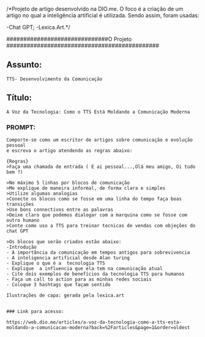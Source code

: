 
/*Projeto de artigo desenvolvido na DIO.me.
O foco é a criação de um artigo no qual a inteligência artificial é utilizada. Sendo assim, foram usadas:

-Chat GPT;
-Lexica.Art.*/


##############################O Projeto #############################################

## Assunto:
    TTS- Desenvolvimento da Comunicação

## Título:
    A Voz da Tecnologia: Como o TTS Está Moldando a Comunicação Moderna

### PROMPT:

    Comporte-se como um escritor de artigos sobre comunicação e evolução pessoal
    e escreva o artigo atendendo as regras abaixo:

    {Regras}
    >Faça uma chamada de entrada ( E ai pessoal...,Olá meu amigo, Oi tudo bem ?)
    
    >No máximo 5 linhas por blocos de comunicação
    >Me explique de maneira informal, de forma clara e simples
    >Utilize algumas analogias 
    >Conecte os blocos como se fosse em uma linha do tempo faça boas transições 
    >Use bons connectivos entre as palavras
    >Deixe claro que podemos dialogar com a marquina como se fosse com outro humano
    >Conte como uso a TTS para treinar tecnicas de vendas com objeções do chat GPT

    >Os blocos que serão criados estão abaixo:
    -Introdução
    - A importância da comunicação em tempos antigos para sobrevivencia
    - A inteligencia artificial desde Alan turing
    - Explique o que é a  tecnologia TTS
    - Explique  a influencia que ela tem na comunicação atual
    - Cite dois exemplos de benefícios da tecnologia TTS para humanos
    - Faça um call to action para as minhas redes sociais
    - Coloque 3 hashtags que façam sentido

    Ilustrações de capa: gerada pela lexica.art


    ### Link para acesso:

    https://web.dio.me/articles/a-voz-da-tecnologia-como-a-tts-esta-moldando-a-comunicacao-moderna?back=%2Farticles&page=1&order=oldest



  
